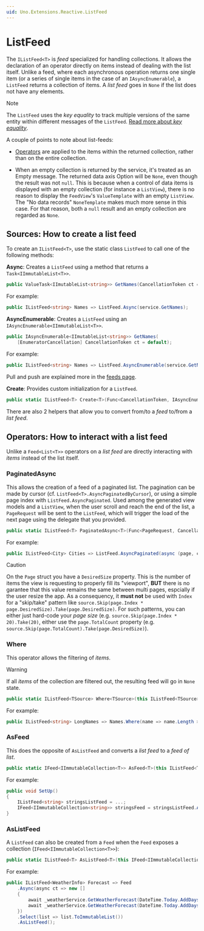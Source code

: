 ```yaml
---
uid: Uno.Extensions.Reactive.ListFeed
---
```

# ListFeed

The `IListFeed<T>` is _feed_ specialized for handling collections.
It allows the declaration of an operator directly on items instead of dealing with the list itself. Unlike a feed, where each asynchronous operation returns one single item (or a series of single items in the case of an `IAsyncEnumerable`), a `ListFeed` returns a collection of items.
A _list feed_ goes in `None` if the list does not have any elements.

> [!NOTE]
> The `ListFeed` uses the _key equality_ to track multiple versions of the same entity within different messages of the `ListFeed`.
>[Read more about _key equality_](xref:Uno.Extensions.KeyEquality.Concept).

A couple of points to note about list-feeds:

- [Operators](#operators) are applied to the items within the returned collection, rather than on the entire collection.

- When an empty collection is returned by the service, it's treated as an Empty message. The returned data axis Option will be `None`, even though the result was not `null`. This is because when a control of data items is displayed with an empty collection (for instance a `ListView`), there is no reason to display the `FeedView`'s `ValueTemplate` with an empty `ListView`. The "No data records" `NoneTemplate` makes much more sense in this case. For that reason, both a `null` result and an empty collection are regarded as `None`.

## Sources: How to create a list feed

To create an `IListFeed<T>`, use the static class `ListFeed` to call one of the following methods:

 **Async**: Creates a `ListFeed` using a method that returns a `Task<IImmutableList<T>>`.

```csharp
public ValueTask<IImutableList<string>> GetNames(CancellationToken ct = default);
```

For example:

```csharp
public IListFeed<string> Names => ListFeed.Async(service.GetNames);
```

**AsyncEnumerable**: Creates a `ListFeed` using an `IAsyncEnumerable<IImmutableList<T>>`.

```csharp
public IAsyncEnumerable<IImutableList<string>> GetNames(
    [EnumeratorCancellation] CancellationToken ct = default);
```

For example:

```csharp
public IListFeed<string> Names => ListFeed.AsyncEnumerable(service.GetNames);
```

Pull and push are explained more in the [feeds page](xref:Uno.Extensions.Mvux.Feeds#creation-of-feeds).

**Create**: Provides custom initialization for a `ListFeed`.

```csharp
public static IListFeed<T> Create<T>(Func<CancellationToken, IAsyncEnumerable<Message<IImmutableList<T>>>> sourceProvider);
```

There are also 2 helpers that allow you to convert from/to a _feed_ to/from a _list feed_.

## Operators: How to interact with a list feed

Unlike a `Feed<List<T>>` operators on a _list feed_ are directly interacting with _items_ instead of the list itself.

### PaginatedAsync

This allows the creation of a feed of a paginated list.
The pagination can be made by cursor (cf. `ListFeed<T>.AsyncPaginatedByCursor`), or using a simple page index with `ListFeed.AsyncPaginated`.
Used among the generated view models and a `ListView`, when the user scroll and reach the end of the list, a `PageRequest` will be sent to the `ListFeed`,
which will trigger the load of the next page using the delegate that you provided.

```csharp
public static IListFeed<T> PaginatedAsync<T>(Func<PageRequest, CancellationToken, Task<IImmutableList<T>>> getPage);
```

For example:

```csharp
public IListFeed<City> Cities => ListFeed.AsyncPaginated(async (page, ct) => _service.GetCities(pageIndex: page.Index, perPage: 20));
```

> [!CAUTION]
> On the `Page` struct you have a `DesiredSize` property.
> This is the number of items the view is requesting to properly fill its "viewport",
> **BUT** there is no garantee that this value remains the same between multi pages, espcially if the user resize the app.
> As a consequency, it **must not** be used with `Index` for a "skip/take" pattern like `source.Skip(page.Index * page.DesiredSize).Take(page.DesiredSize)`.
> For such patterns, you can either just hard-code your _page size_ (e.g. `source.Skip(page.Index * 20).Take(20)`,
> either use the `page.TotalCount` property (e.g. `source.Skip(page.TotalCount).Take(page.DesiredSize)`).

### Where

This operator allows the filtering of _items_.

> [!WARNING]
> If all _items_ of the collection are filtered out, the resulting feed will go in `None` state.

```csharp
public static IListFeed<TSource> Where<TSource>(this IListFeed<TSource> source, Predicate<TSource> predicate);
```

For example:

```csharp
public IListFeed<string> LongNames => Names.Where(name => name.Length >= 10);
```

### AsFeed

This does the opposite of `AsListFeed` and converts a _list feed_ to a _feed of list_.

```csharp
public static IFeed<IImmutableCollection<T>> AsFeed<T>(this IListFeed<T> source);
```

For example:

```csharp
public void SetUp()
{
    IListFeed<string> stringsListFeed = ...;
    IFeed<IImmutableCollection<string>> stringsFeed = stringsListFeed.AsFeed();
}
```

### AsListFeed

A `ListFeed` can also be created from a `Feed` when the `Feed` exposes a collection (`IFeed<IImmutableCollection<T>>`):

```csharp
public static IListFeed<T> AsListFeed<T>(this IFeed<IImmutableCollection<T>> source);
```

For example:

```csharp
public IListFeed<WeatherInfo> Forecast => Feed
    .Async(async ct => new []
    {
        await _weatherService.GetWeatherForecast(DateTime.Today.AddDays(1), ct),
        await _weatherService.GetWeatherForecast(DateTime.Today.AddDays(2), ct),
    })
    .Select(list => list.ToImmutableList())
    .AsListFeed();
```
